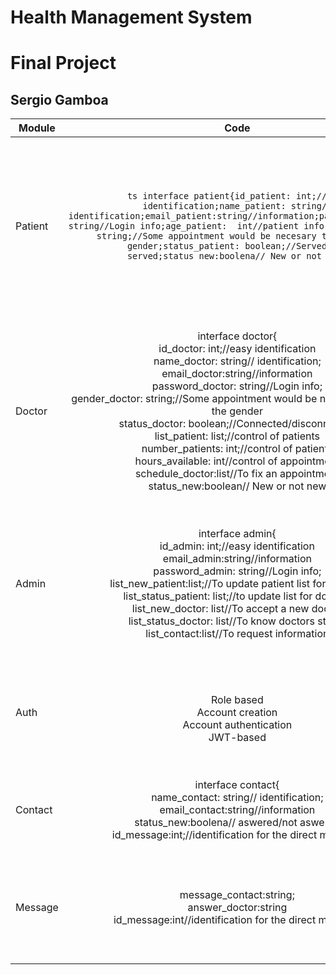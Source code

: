 # Health Management System
# Final Project
## Sergio Gamboa

| Module   | Code |Description |
| ---------------- | :--: | ---: |
| Patient  | <pre>```ts interface patient{id_patient: int;//easy identification;name_patient: string// identification;email_patient:string//information;password_patient: string//Login info;age_patient:  int//patient info;gender_patient: string;//Some appointment would be necesary to know the gender;status_patient: boolean;//Served/Not served;status_new:boolena// New or not new}```</pre>|    This module is necessary beacause it will be the main user of the app, we need a way to identication, that provide us the main information about the user and a way to login into the system. |
| Doctor  | interface doctor{<br>id_doctor: int;//easy identification<br> name_doctor: string// identification;<br> email_doctor:string//information<br> password_doctor: string//Login info; <br> gender_doctor: string;//Some appointment would be necesary to know the gender <br>status_doctor: boolean;//Connected/disconnected <br>list_patient: list;//control of patients<br> number_patients: int;//control of patients<br> hours_available: int//control of appointment <br> schedule_doctor:list//To fix an appointment   <br> status_new:boolean// New or not new   | This module is important beacause the doctor will be able to give tha available hours and days, they will be able to see the active patients and a to put their status to answer a possible quickly contact  |
| Admin | interface admin{<br>id_admin: int;//easy identification <br> email_admin:string//information<br> password_admin: string//Login info;<br> list_new_patient:list;//To update patient list for doctors <br>list_status_patient: list;//to update list for doctors<br>list_new_doctor: list//To accept a new doctor  <br>list_status_doctor: list//To know doctors status <br> list_contact:list//To request information |  This module is necessary for the control of the updated list of patients and doctor, the admin will be able to see the status of both and match the doctors and patients    |
| Auth   | <br> Role based <br>Account creation <br> Account authentication<br> JWT-based  |   This module is necessary for upload new users of the appa and provide authentyfication in the platform   |
| Contact  |  interface contact{<br> name_contact: string// identification;<br> email_contact:string//information<br> status_new:boolena// aswered/not aswered<br>id_message:int;//identification for the direct message   |  Optional: It will helps to exchange direct message between user contacts and doctor/admin    |
| Message  | message_contact:string;<br>answer_doctor:string<br>id_message:int//identification for the direct message     |   This module is necesary to contain the text of the message and match aswer and question for users   |
|  |     |     |

